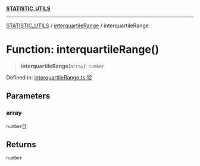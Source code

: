[**STATISTIC_UTILS**](../../README.md)

***

[STATISTIC_UTILS](../../README.md) / [interquartileRange](../README.md) / interquartileRange

# Function: interquartileRange()

> **interquartileRange**(`array`): `number`

Defined in: [interquartileRange.ts:12](https://github.com/dailker/everyutil/blob/db1e809d4c097dd2ba5f952e07c115f09a518c6c/src/statistic/interquartileRange.ts#L12)

## Parameters

### array

`number`[]

## Returns

`number`
